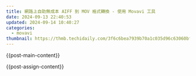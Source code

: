 ```yaml
---
title: 網路上自助無成本 AIFF 到 MOV 格式轉換 - 使用 Movavi 工具
date: 2024-09-13 22:40:53
updated: 2024-09-14 10:40:27
categories:
  - movavi
thumbnail: https://thmb.techidaily.com/3f6c6bea7939b70a1c035d96c63060bf36a01be87fa819f994489367d6bd8b9a.jpg
---
```


{{post-main-content}}

<ins class="adsbygoogle"
     style="display:block"
     data-ad-format="autorelaxed"
     data-ad-client="ca-pub-7571918770474297"
     data-ad-slot="1223367746"></ins>

{{post-assign-content}}

<ins class="adsbygoogle"
     style="display:block"
     data-ad-client="ca-pub-7571918770474297"
     data-ad-slot="8358498916"
     data-ad-format="auto"
     data-full-width-responsive="true"></ins>

